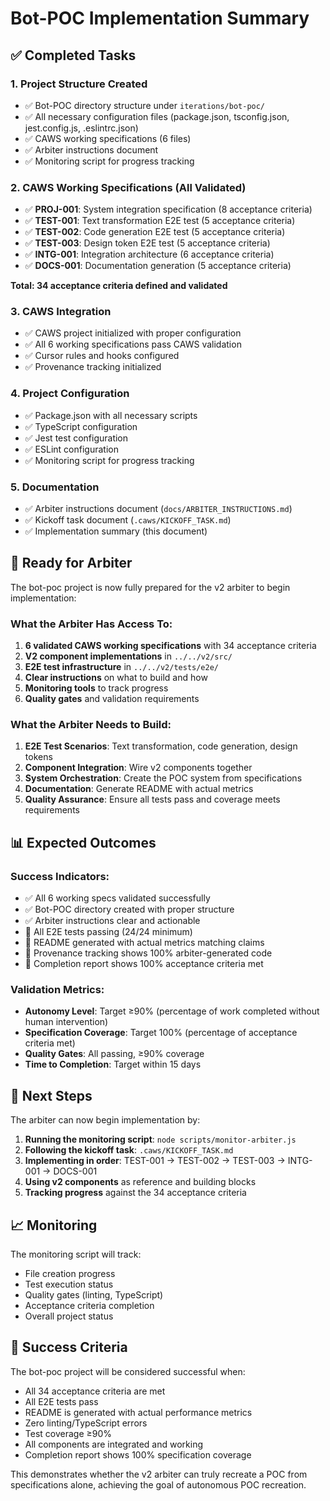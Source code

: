 # Bot-POC Implementation Summary

## ✅ Completed Tasks

### 1. Project Structure Created

- ✅ Bot-POC directory structure under `iterations/bot-poc/`
- ✅ All necessary configuration files (package.json, tsconfig.json, jest.config.js, .eslintrc.json)
- ✅ CAWS working specifications (6 files)
- ✅ Arbiter instructions document
- ✅ Monitoring script for progress tracking

### 2. CAWS Working Specifications (All Validated)

- ✅ **PROJ-001**: System integration specification (8 acceptance criteria)
- ✅ **TEST-001**: Text transformation E2E test (5 acceptance criteria)
- ✅ **TEST-002**: Code generation E2E test (5 acceptance criteria)
- ✅ **TEST-003**: Design token E2E test (5 acceptance criteria)
- ✅ **INTG-001**: Integration architecture (6 acceptance criteria)
- ✅ **DOCS-001**: Documentation generation (5 acceptance criteria)

**Total: 34 acceptance criteria defined and validated**

### 3. CAWS Integration

- ✅ CAWS project initialized with proper configuration
- ✅ All 6 working specifications pass CAWS validation
- ✅ Cursor rules and hooks configured
- ✅ Provenance tracking initialized

### 4. Project Configuration

- ✅ Package.json with all necessary scripts
- ✅ TypeScript configuration
- ✅ Jest test configuration
- ✅ ESLint configuration
- ✅ Monitoring script for progress tracking

### 5. Documentation

- ✅ Arbiter instructions document (`docs/ARBITER_INSTRUCTIONS.md`)
- ✅ Kickoff task document (`.caws/KICKOFF_TASK.md`)
- ✅ Implementation summary (this document)

## 🎯 Ready for Arbiter

The bot-poc project is now fully prepared for the v2 arbiter to begin implementation:

### What the Arbiter Has Access To:

1. **6 validated CAWS working specifications** with 34 acceptance criteria
2. **V2 component implementations** in `../../v2/src/`
3. **E2E test infrastructure** in `../../v2/tests/e2e/`
4. **Clear instructions** on what to build and how
5. **Monitoring tools** to track progress
6. **Quality gates** and validation requirements

### What the Arbiter Needs to Build:

1. **E2E Test Scenarios**: Text transformation, code generation, design tokens
2. **Component Integration**: Wire v2 components together
3. **System Orchestration**: Create the POC system from specifications
4. **Documentation**: Generate README with actual metrics
5. **Quality Assurance**: Ensure all tests pass and coverage meets requirements

## 📊 Expected Outcomes

### Success Indicators:

- ✅ All 6 working specs validated successfully
- ✅ Bot-POC directory created with proper structure
- ✅ Arbiter instructions clear and actionable
- 🎯 All E2E tests passing (24/24 minimum)
- 🎯 README generated with actual metrics matching claims
- 🎯 Provenance tracking shows 100% arbiter-generated code
- 🎯 Completion report shows 100% acceptance criteria met

### Validation Metrics:

- **Autonomy Level**: Target ≥90% (percentage of work completed without human intervention)
- **Specification Coverage**: Target 100% (percentage of acceptance criteria met)
- **Quality Gates**: All passing, ≥90% coverage
- **Time to Completion**: Target within 15 days

## 🚀 Next Steps

The arbiter can now begin implementation by:

1. **Running the monitoring script**: `node scripts/monitor-arbiter.js`
2. **Following the kickoff task**: `.caws/KICKOFF_TASK.md`
3. **Implementing in order**: TEST-001 → TEST-002 → TEST-003 → INTG-001 → DOCS-001
4. **Using v2 components** as reference and building blocks
5. **Tracking progress** against the 34 acceptance criteria

## 📈 Monitoring

The monitoring script will track:

- File creation progress
- Test execution status
- Quality gates (linting, TypeScript)
- Acceptance criteria completion
- Overall project status

## 🎉 Success Criteria

The bot-poc project will be considered successful when:

- All 34 acceptance criteria are met
- All E2E tests pass
- README is generated with actual performance metrics
- Zero linting/TypeScript errors
- Test coverage ≥90%
- All components are integrated and working
- Completion report shows 100% specification coverage

This demonstrates whether the v2 arbiter can truly recreate a POC from specifications alone, achieving the goal of autonomous POC recreation.
